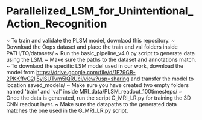 # Parallelized_LSM_for_Unintentional_Action_Recognition

~ To train and validate the PLSM model, downlaod this repository.
~ Download the Oops dataset and place the train and val folders inside PATH/TO/datasets/
~ Run the basic_pipeline_v4.0.py script to generate data using the LSM.
~ Make sure the paths to the dataset and annotations match.
~ To downlaod the specific LSM model used in our work, download the model from https://drive.google.com/file/d/1F79GB-2PKKffvG2Ij5ylSUTvm5lQRUci/view?usp=sharing and transfer the model to location saved_models/
~ Make sure you have created two empty folders named 'train' and 'val' inside MRI_data/PLSM_readout_100timesteps/
~ Once the data is generated, run the script G_MRI_LR.py for training the 3D CNN readout layer.
~ Make sure the datapaths to the generated data matches the one used in the G_MRI_LR.py script. 
